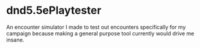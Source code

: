 # dnd5.5ePlaytester
An encounter simulator I made to test out encounters specifically for my campaign because making a general purpose tool currently would drive me insane.
